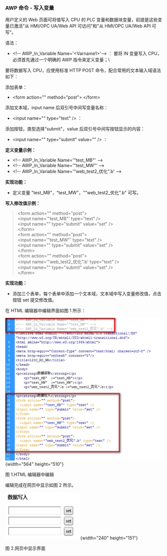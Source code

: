 ### AWP 命令 - 写入变量

用户定义的 Web 页面可将值写入 CPU 的 PLC
变量和数据块变量，前提是这些变量已激活"从 HMI/OPC UA/Web API
可访问"和"从 HMI/OPC UA/Web API 可写"。

语法：

-   \<!\-- AWP_In_Variable Name='\<Varname1\>'\--\> ： 要将 IN 变量写入
    CPU，必须首先通过一个明确的 AWP 指令来定义变量；\

要将数据写入 CPU，应使用标准 HTTP POST
命令，配合常用的文本输入域语法如下：

添加表单：

-   \<form action=\"\" method=\"post\"\> \</form\>

添加文本域，input name 后双引号中间写变量名称：

-   \<input name=\"\" type=\"text\" /\> ：

添加按钮，类型选择\"submit\"，value 后双引号中间写按钮显示的内容：

-   \<input name=\"\" type=\"submit\" value=\"\" /\> ：

**定义变量示例：**

-   \<!\-- AWP_In_Variable Name=\'\"test_MB\"\' \--\>
-   \<!\-- AWP_In_Variable Name=\'\"test_MW\"\' \--\>
-   \<!\-- AWP_In_Variable Name=\'\"web_test2_优化\".b\' \--\>

**实现功能：**

-   定义变量 "test_MB"，"test_MW"，"\"web_test2_优化\".b" 可写。

**写入修改值示例：**

> \<form action=\"\" method=\"post\"\>\
> \<input name=\'\"test_MB\"\' type=\"text\" /\>\
> \<input name=\"\" type=\"submit\" value=\"set\" /\>\
> \</form\>\
> \<form action=\"\" method=\"post\"\>\
> \<input name=\'\"test_MW\"\' type=\"text\" /\>\
> \<input name=\"\" type=\"submit\" value=\"set\" /\>\
> \</form\>\
> \<form action=\"\" method=\"post\"\>\
> \<input name=\'\"web_test2_优化\".b\' type=\"text\" /\>\
> \<input name=\"\" type=\"submit\" value=\"set\" /\>\
> \</form\>

**实现功能：**

-   添加三个表单，每个表单中添加一个文本域，文本域中写入变量修改值，点击按钮
    set 提交修改值。

在 HTML 编辑器中编辑界面如图 1 所示：

![](images/05-01.jpg){width="564" height="510"}

图 1.HTML 编辑器中编辑

编辑完成在网页中显示如图 2 所示。

![](images/05-02.jpg){width="240" height="151"}

图 2.网页中显示界面
